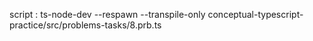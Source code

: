 script : ts-node-dev --respawn --transpile-only conceptual-typescript-practice/src/problems-tasks/8.prb.ts
